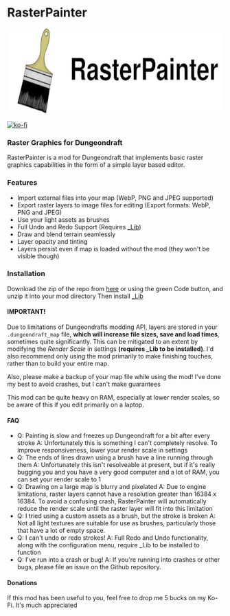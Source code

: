 # RasterPainter

<p align="center">
	<img src="res/banner_logo.svg" height="200" alt="RasterPainter banner logo">
</p>

[![ko-fi](https://ko-fi.com/img/githubbutton_sm.svg)](https://ko-fi.com/K3K5TC1GG)

### Raster Graphics for Dungeondraft
RasterPainter is a mod for Dungeondraft that implements basic raster graphics capabilities in the form of a simple layer based editor.


### Features
- Import external files into your map (WebP, PNG and JPEG supported)
- Export raster layers to image files for editing (Export formats: WebP, PNG and JPEG)
- Use your light assets as brushes
- Full Undo and Redo Support (Requires [_Lib](https://cartographyassets.com/assets/31828/_lib/))
- Draw and blend terrain seamlessly
- Layer opacity and tinting
- Layers persist even if map is loaded without the mod (they won't be visible though)

### Installation
Download the zip of the repo from [here](https://codeload.github.com/MicroTransactionsMatterToo/RasterPainter/zip/refs/heads/main) or using the green Code button, and unzip it into your mod directory
Then install [_Lib](https://cartographyassets.com/assets/31828/_lib/)


#### IMPORTANT!
Due to limitations of Dungeondrafts modding API, layers are stored in your `.dungeondraft_map` file, **which will increase file sizes, save and load times**, sometimes quite significantly. This can be mitigated to an extent by modifying the *Render Scale* in settings **(requires _Lib to be installed)**. I'd also recommend only using the mod primarily to make finishing touches, rather than to build your entire map.

Also, please make a backup of your map file while using the mod! I've done my best to avoid crashes, but I can't make guarantees

This mod can be quite heavy on RAM, especially at lower render scales, so be aware of this if you edit primarily on a laptop.


#### FAQ
- Q: Painting is slow and freezes up Dungeondraft for a bit after every stroke
  A: Unfortunately this is something I can't completely resolve. To improve responsiveness, lower your render scale in settings
- Q: The ends of lines drawn using a brush have a line running through them
  A: Unfortunately this isn't resolveable at present, but if it's really bugging you and you have a very good computer and a lot of RAM, you can set your render scale to 1
- Q: Drawing on a large map is blurry and pixelated
  A: Due to engine limitations, raster layers cannot have a resolution greater than 16384 x 16384. To avoid a confusing crash, RasterPainter will automatically reduce the render scale until the raster layer will fit into this limitation
- Q: I tried using a custom assets as a brush, but the stroke is broken
  A: Not all light textures are suitable for use as brushes, particularly those that have a lot of empty space.
- Q: I can't undo or redo strokes!
  A: Full Redo and Undo functionality, along with the configuration menu, require _Lib to be installed to function
- Q: I've run into a crash or bug!
  A: If you're running into crashes or other bugs, please file an issue on the Github repository.

#### Donations
If this mod has been useful to you, feel free to drop me 5 bucks on my Ko-Fi. It's much appreciated